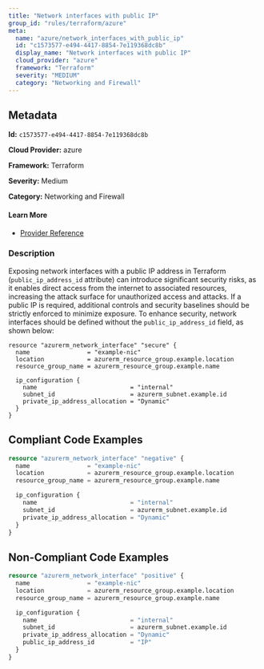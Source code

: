 ```yaml
---
title: "Network interfaces with public IP"
group_id: "rules/terraform/azure"
meta:
  name: "azure/network_interfaces_with_public_ip"
  id: "c1573577-e494-4417-8854-7e119368dc8b"
  display_name: "Network interfaces with public IP"
  cloud_provider: "azure"
  framework: "Terraform"
  severity: "MEDIUM"
  category: "Networking and Firewall"
---
```

## Metadata

**Id:** `c1573577-e494-4417-8854-7e119368dc8b`

**Cloud Provider:** azure

**Framework:** Terraform

**Severity:** Medium

**Category:** Networking and Firewall

#### Learn More

 - [Provider Reference](https://registry.terraform.io/providers/hashicorp/azurerm/latest/docs/resources/network_interface#public_ip_address_id)

### Description

 Exposing network interfaces with a public IP address in Terraform (`public_ip_address_id` attribute) can introduce significant security risks, as it enables direct access from the internet to associated resources, increasing the attack surface for unauthorized access and attacks. If a public IP is required, additional controls and security baselines should be strictly enforced to minimize exposure. To enhance security, network interfaces should be defined without the `public_ip_address_id` field, as shown below:

```
resource "azurerm_network_interface" "secure" {
  name                = "example-nic"
  location            = azurerm_resource_group.example.location
  resource_group_name = azurerm_resource_group.example.name

  ip_configuration {
    name                          = "internal"
    subnet_id                     = azurerm_subnet.example.id
    private_ip_address_allocation = "Dynamic"
  }
}
```


## Compliant Code Examples
```tf
resource "azurerm_network_interface" "negative" {
  name                = "example-nic"
  location            = azurerm_resource_group.example.location
  resource_group_name = azurerm_resource_group.example.name

  ip_configuration {
    name                          = "internal"
    subnet_id                     = azurerm_subnet.example.id
    private_ip_address_allocation = "Dynamic"
  }
}

```
## Non-Compliant Code Examples
```tf
resource "azurerm_network_interface" "positive" {
  name                = "example-nic"
  location            = azurerm_resource_group.example.location
  resource_group_name = azurerm_resource_group.example.name

  ip_configuration {
    name                          = "internal"
    subnet_id                     = azurerm_subnet.example.id
    private_ip_address_allocation = "Dynamic"
    public_ip_address_id          = "IP"
  }
}

```